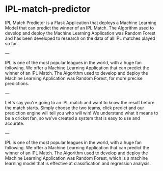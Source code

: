 # IPL-match-predictor

IPL Match Predictor is a Flask Application that deploys a Machine Learning Model that can predict the winner of an IPL Match. The Algorithm used to develop and deploy the Machine Learning Application was Random Forest and has been developed to research on the data of all IPL matches played so far.

—

IPL is one of the most popular leagues in the world, with a huge fan following. We offer a Machine Learning Application that can predict the winner of an IPL Match. The Algorithm used to develop and deploy the Machine Learning Application was Random Forest, for more precise predictions.

—

Let's say you're going to an IPL match and want to know the result before the match starts. Simply choose the two teams, click predict and our prediction engine will tell you who will win! We understand what it means to be a cricket fan, so we've created a system that is easy to use and accurate.

—

IPL is one of the most popular leagues in the world, with a huge fan following. We offer a Machine Learning Application that can predict the winner of an IPL Match. The Algorithm used to develop and deploy the Machine Learning Application was Random Forest, which is a machine learning model that is effective at classification and regression analysis.

